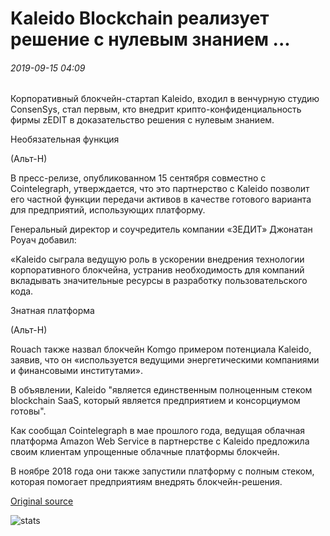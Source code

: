 # Kaleido Blockchain реализует решение с нулевым знанием ...

###### 2019-09-15 04:09

Корпоративный блокчейн-стартап Kaleido, входил в венчурную студию ConsenSys, стал первым, кто внедрит крипто-конфиденциальность фирмы zEDIT в доказательство решения с нулевым знанием.

Необязательная функция

(Альт-Н)

В пресс-релизе, опубликованном 15 сентября совместно с Cointelegraph, утверждается, что это партнерство с Kaleido позволит его частной функции передачи активов в качестве готового варианта для предприятий, использующих платформу.

Генеральный директор и соучредитель компании «ЗЕДИТ» Джонатан Роуач добавил:

«Kaleido сыграла ведущую роль в ускорении внедрения технологии корпоративного блокчейна, устранив необходимость для компаний вкладывать значительные ресурсы в разработку пользовательского кода.

Знатная платформа

(Альт-Н)

Rouach также назвал блокчейн Komgo примером потенциала Kaleido, заявив, что он «используется ведущими энергетическими компаниями и финансовыми институтами».

В объявлении, Kaleido "является единственным полноценным стеком blockchain SaaS, который является предприятием и консорциумом готовы".

Как сообщал Cointelegraph в мае прошлого года, ведущая облачная платформа Amazon Web Service в партнерстве с Kaleido предложила своим клиентам упрощенные облачные платформы блокчейн.

В ноябре 2018 года они также запустили платформу с полным стеком, которая помогает предприятиям внедрять блокчейн-решения.

[Original source](https://cointelegraph.com/news/kaleido-blockchain-implements-qedits-zero-knowledge-proof-solution)

![stats](https://c.statcounter.com/11760860/0/a89fa40b/1/ "stats")